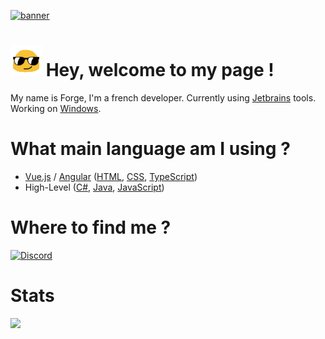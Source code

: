 [![banner](https://cdn.discordapp.com/banners/935434990827757578/a_c8d434123c497084ced90520dbd808ee.png?size=600)]()

# ![hey](hey_sized.gif) Hey, welcome to my page !  

My name is Forge, I'm a french developer. Currently using [Jetbrains](https://www.jetbrains.com/) tools. Working on [Windows](https://www.microsoft.com/en-us/windows). 

# What main language am I using ? 
- [Vue.js](https://vuejs.org/) / [Angular](https://angular.io/) ([HTML](https://developer.mozilla.org/fr/docs/Web/HTML), [CSS](https://developer.mozilla.org/fr/docs/Web/CSS), [TypeScript](https://www.typescriptlang.org/))
- High-Level ([C#](https://docs.microsoft.com/en-us/dotnet/csharp/), [Java](https://www.java.com/), [JavaScript](https://developer.mozilla.org/fr/docs/Web/JavaScript))

# Where to find me ?
[![Discord](https://img.shields.io/static/v1?label=Discord&message=Forge%234746&color=7289DA&logo=Discord&style=for-the-badge)]()

# Stats
![](https://github-readme-stats.vercel.app/api/top-langs/?username=ForgeOfficial&layout=compact)


